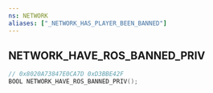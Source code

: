 ```yaml
---
ns: NETWORK
aliases: ["_NETWORK_HAS_PLAYER_BEEN_BANNED"]
---
```

## NETWORK_HAVE_ROS_BANNED_PRIV

```c
// 0x8020A73847E0CA7D 0xD3BBE42F
BOOL NETWORK_HAVE_ROS_BANNED_PRIV();
```

